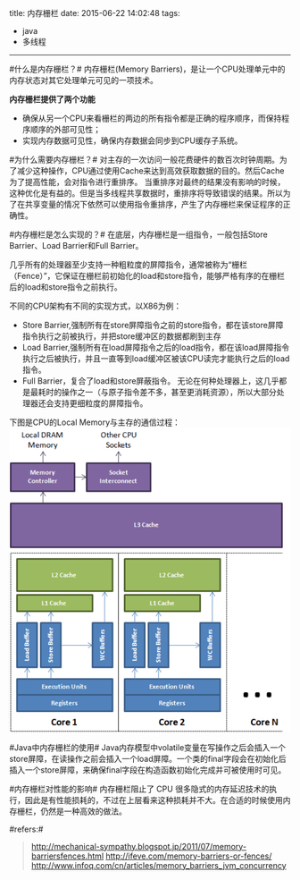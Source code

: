 title: 内存栅栏
date: 2015-06-22 14:02:48
tags: 
- java
- 多线程
---

#什么是内存栅栏？#
内存栅栏(Memory Barriers)，是让一个CPU处理单元中的内存状态对其它处理单元可见的一项技术。

**内存栅栏提供了两个功能**

- 确保从另一个CPU来看栅栏的两边的所有指令都是正确的程序顺序，而保持程序顺序的外部可见性；
- 实现内存数据可见性，确保内存数据会同步到CPU缓存子系统。


#为什么需要内存栅栏？#
对主存的一次访问一般花费硬件的数百次时钟周期。为了减少这种操作，CPU通过使用Cache来达到高效获取数据的目的。然后Cache为了提高性能，会对指令进行重排序。
当重排序对最终的结果没有影响的时候，这种优化是有益的。但是当多线程共享数据时，重排序将导致错误的结果。所以为了在共享变量的情况下依然可以使用指令重排序，产生了内存栅栏来保证程序的正确性。

#内存栅栏是怎么实现的？#
在底层，内存栅栏是一组指令，一般包括Store Barrier、Load Barrier和Full Barrier。

几乎所有的处理器至少支持一种粗粒度的屏障指令，通常被称为“栅栏（Fence）”，它保证在栅栏前初始化的load和store指令，能够严格有序的在栅栏后的load和store指令之前执行。

不同的CPU架构有不同的实现方式，以X86为例：

- Store Barrier,强制所有在store屏障指令之前的store指令，都在该store屏障指令执行之前被执行，并把store缓冲区的数据都刷到主存
- Load Barrier,强制所有在load屏障指令之后的load指令，都在该load屏障指令执行之后被执行，并且一直等到load缓冲区被该CPU读完才能执行之后的load指令。
- Full Barrier，复合了load和store屏蔽指令。
无论在何种处理器上，这几乎都是最耗时的操作之一（与原子指令差不多，甚至更消耗资源），所以大部分处理器还会支持更细粒度的屏障指令。

下图是CPU的Local Memory与主存的通信过程：
![](/img/memory_barrier_comm.jpg)


#Java中内存栅栏的使用#
Java内存模型中volatile变量在写操作之后会插入一个store屏障，在读操作之前会插入一个load屏障。一个类的final字段会在初始化后插入一个store屏障，来确保final字段在构造函数初始化完成并可被使用时可见。

#内存栅栏对性能的影响#
内存栅栏阻止了 CPU 很多隐式的内存延迟技术的执行，因此是有性能损耗的，不过在上层看来这种损耗并不大。在合适的时候使用内存栅栏，仍然是一种高效的做法。

#refers:#
>http://mechanical-sympathy.blogspot.jp/2011/07/memory-barriersfences.html
>http://ifeve.com/memory-barriers-or-fences/
>http://www.infoq.com/cn/articles/memory_barriers_jvm_concurrency